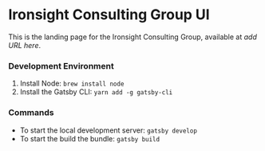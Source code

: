 # Ironsight Consulting Group UI
This is the landing page for the Ironsight Consulting Group, available at *add URL here*.

### Development Environment
1. Install Node: `brew install node` 
2. Install the Gatsby CLI: `yarn add -g gatsby-cli`

### Commands
* To start the local development server: `gatsby develop`
* To start the build the bundle: `gatsby build`
